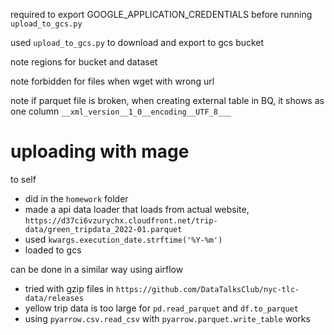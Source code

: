 required to export GOOGLE_APPLICATION_CREDENTIALS before running `upload_to_gcs.py`

used `upload_to_gcs.py` to download and export to gcs bucket

note regions for bucket and dataset

note forbidden for files when wget with wrong url

note if parquet file is broken, when creating external table in BQ, it shows as one column `__xml_version__1_0__encoding__UTF_8___` 

# uploading with mage

to self
- did in the `homework` folder
- made a api data loader that loads from actual website, `https://d37ci6vzurychx.cloudfront.net/trip-data/green_tripdata_2022-01.parquet`
- used `kwargs.execution_date.strftime('%Y-%m')`
- loaded to gcs

can be done in a similar way using airflow

- tried with gzip files in `https://github.com/DataTalksClub/nyc-tlc-data/releases`
- yellow trip data is too large for `pd.read_parquet` and `df.to_parquet`
- using `pyarrow.csv.read_csv` with `pyarrow.parquet.write_table` works